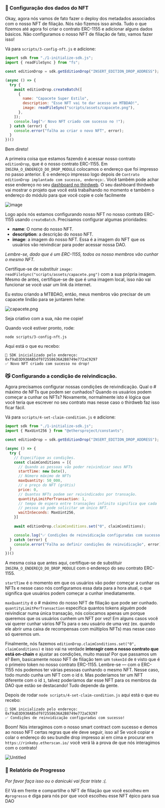 ### 👾 Configuração dos dados do NFT

Okay, agora nós vamos de fato fazer o deploy dos metadados associados com o nosso NFT de filiação. Nós não fizemos isso ainda. Tudo o que fizemos até agora foi criar o contrato ERC-1155 e adicionar alguns dados básicos. Não configuramos o nosso NFT de filiação de fato, vamos fazer isso!

Vá para `scripts/3-config-nft.js` e adicione:

```jsx
import sdk from "./1-initialize-sdk.js";
import { readFileSync } from "fs";

const editionDrop = sdk.getEditionDrop("INSERT_EDITION_DROP_ADDRESS");

(async () => {
  try {
    await editionDrop.createBatch([
      {
        name: "Capacete Super Estilo",
        description: "Esse NFT vai te dar acesso ao MTBDAO!",
        image: readFileSync("scripts/assets/capacete.png"),
      },
    ]);
    console.log("✅ Novo NFT criado com sucesso no !");
  } catch (error) {
    console.error("falha ao criar o novo NFT", error);
  }
})()
```

Bem direto!

A primeira coisa que estamos fazendo é acessar nosso contrato `editionDrop`, que é o nosso contrato ERC-1155. Em `INSIRA_O_ENDEREÇO_DO_DROP_MODULE` colocamos o endereço que foi impresso no passo anterior. É o endereço impresso logo depois de `Contrato editionDrop implantado com sucesso, endereço:`.
Você também pode achar esse endereço no seu [dashboard no thirdweb](https://thirdweb.com/dashboard?utm_source=web3dev&utm_medium=web3dev_project). O seu dashboard thirdweb vai mostrar o projeto que você está trabalhando no momento e também o endereço do módulo para que você copie e cole facilmente 

![image](https://i.imgur.com/ir6VMOA.png)


Logo após nós estamos configurando nosso NFT no nosso contrato ERC-1155 usando `createBatch`. Precisamos configurar algumas prioridades:

- **name**: O nome do nosso NFT.
- **description**: a descrição do nosso NFT.
- **image**: a imagem do nosso NFT. Essa é a imagem do NFT que os usuários vão reivindicar para poder acessar nossa DAO.

*Lembre-se, dado que é um ERC-1155, todos os nosso membros vão cunhar o mesmo NFT.*

Certifique-se de substituir `image: readFileSync("scripts/assets/capacete.png")` com a sua própria imagem. Mesmo de antes, certifique-se de que é uma imagem local, isso não vai funcionar se você usar um link da internet.

Eu estou criando a MTBDAO, então, meus membros vão precisar de um capacete lindão para se juntarem hehe:

![capacete.png](https://i.imgur.com/orLMro7.png)

Seja criativo com a sua, não me copie!

Quando você estiver pronto, rode:

```plaintext
node scripts/3-config-nft.js
```

Aqui está o que eu recebo:

```plaintext
👋 SDK inicializado pelo endereço: 0xf9aD3D930AB5df972558636A2B8749e772aC9297
✅ Novo NFT criado com sucesso no drop!
```

### 😼 Configurando a condição de reivindicação.

Agora precisamos configurar nossas condições de reivindicação. Qual o # máximo de NFTs que podem ser cunhados? Quando os usuários podem começar a cunhar os NFTs? Novamente, normalmente isto é lógica que você teria que escrever no seu contrato mas nesse caso o thirdweb faz isso ficar fácil. 

Vá para `scripts/4-set-claim-condition.js` e adicione:

```jsx
import sdk from "./1-initialize-sdk.js";
import { MaxUint256 } from "@ethersproject/constants";

const editionDrop = sdk.getEditionDrop("INSERT_EDITION_DROP_ADDRESS");

(async () => {
  try {
    // Especifique as condições.
    const claimConditions = [{
      // Quando as pessoas vão poder reivindicar seus NFTs
      startTime: new Date(),
      // Número máximo de NFTs
      maxQuantity: 50_000,
      // o preço do NFT (grátis)
      price: 0,
      // Quantos NFTs podem ser reivindicados por transação.
      quantityLimitPerTransaction: 1,
      // tempo de espera entre transações infinito significa que cada
      // pessoa só pode solicitar um único NFT.
      waitInSeconds: MaxUint256,
    }]
    
    await editionDrop.claimConditions.set("0", claimConditions);

    console.log("✅ Condições de reinvidicação configuradas com sucesso!");
  } catch (error) {
    console.error("Falha ao definir condições de reinvidicação", error);
  }
})()
```

A mesma coisa que antes aqui, certifique-se de substituir `INSIRA_O_ENDEREÇO_DO_DROP_MODULE` com o endereço do seu contrato ERC-1155. 

`startTime` é o momento em que os usuários vão poder começar a cunhar os NFTs e nesse caso nós configuramos essa data para a hora atual, o que significa que usuários podem começar a cunhar imediatamente.

`maxQuantity` é o # máximo do nosso NFT de filiação que pode ser cunhado. `quantityLimitPerTransaction` especifica quantos tokens alguém pode reivindicar numa única transação, nós colocamos apenas um porque queremos que os usuários cunhem um NFT por vez! Em alguns casos você vai querer cunhar vários NFTs para o seu usuário de uma vez (ex. quando ele abrir uma caixa de recompensas com múltiplos NFTs) mas nesse caso só queremos um.

Finalmente, nós fazemos `editionDrop.claimConditions.set("0", claimConditions)` e isso vai na verdade **interagir com o nosso contrato que está on-chain** e ajustar as condições, muito massa! Por que passamos um `0`? Bem, basicamente nosso NFT de filiação tem um `tokenId` de `0` visto que é o primeiro token no nosso contrato ERC-1155. Lembre-se — com o ERC-1155 nós podemos ter várias pessoas cunhando o mesmo NFT. Nesse caso, todo mundo cunha um NFT com o id `0`. Mas poderíamos ter um NFT diferente com o id `1`, talvez poderíamos dar esse NFT para os membros da DAO que estão se destacando! Tudo depende da gente.

Depois de rodar `node scripts/4-set-claim-condition.js` aqui está o que eu recebo:

```
👋 SDK inicializado pelo endereço: 0xf9aD3D930AB5df972558636A2B8749e772aC9297
✅ Condições de reinvidicação configuradas com sucesso!
```

Boom! Nós interagimos com o nosso smart contract com sucesso e demos ao nosso NFT certas regras que ele deve seguir, isso aí! Se você copiar e colar o endereço do seu bundle drop impresso aí em cima e procurar em `https://rinkeby.etherscan.io/` você verá lá a prova de que nós interagimos com o contrato!

![Untitled](https://i.imgur.com/6sRMQpA.png)

### 🚨 Relatório de Progresso

*Por favor faça isso ou o danicuki vai ficar triste :(.*

Ei! Vá em frente e compartilhe o NFT de filiação que você escolheu em `#progresso` e diga para nós por que você escolheu esse NFT épico para sua DAO